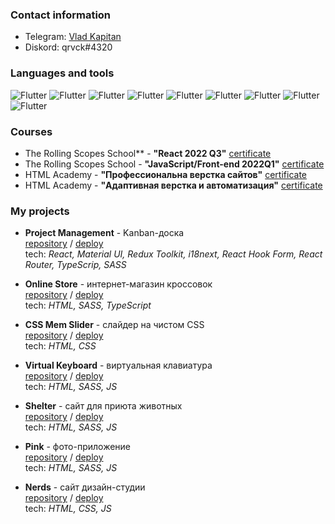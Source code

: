 ### Contact information
* Telegram: [Vlad Kapitan](https://t.me/qrvck)
* Diskord: qrvck#4320

### Languages and tools

![Flutter](https://img.shields.io/badge/-javascript-090909?style=for-the-badge&logo=javascript&&logoColor=0000000)
![Flutter](https://img.shields.io/badge/-typescript-090909?style=for-the-badge&logo=typescript&&logoColor=0000000)
![Flutter](https://img.shields.io/badge/-react-090909?style=for-the-badge&logo=react&&logoColor=0000000)
![Flutter](https://img.shields.io/badge/-HTML-black?style=for-the-badge&logo=HTML5&logoColor=red)
![Flutter](https://img.shields.io/badge/-css-090909?style=for-the-badge&logo=css3&&logoColor=0000000)
![Flutter](https://img.shields.io/badge/-sass-090909?style=for-the-badge&logo=Sass&&logoColor=0000000)
![Flutter](https://img.shields.io/badge/-Git-black?style=for-the-badge&logo=Git&logoColor=white)
![Flutter](https://img.shields.io/badge/-figma-090909?style=for-the-badge&logo=figma&&logoColor=0000000)
![Flutter](https://img.shields.io/badge/-Webpack-black?style=for-the-badge&logo=webpack&logoColor=lightblue)

### Courses
* The Rolling Scopes School** - **"React 2022 Q3"** [certificate](https://app.rs.school/certificate/miq0x63d)
* The Rolling Scopes School - **"JavaScript/Front-end 2022Q1"** [certificate](https://app.rs.school/certificate/qrj4zld3)
* HTML Academy - **"Профессиональна верстка сайтов"** [certificate](https://assets.htmlacademy.ru/certificates/intensive/193/1484649.pdf?1615798678)
* HTML Academy - **"Адаптивная верстка и автоматизация"** [certificate](https://assets.htmlacademy.ru/certificates/intensive/193/1484649.pdf?1615798678)

### My projects
* **Project Management** - Kanban-доска  
[repository](https://github.com/qrvck/project-management-app) / [deploy](https://rss-project-management.netlify.app)  
tech: *React, Material UI, Redux Toolkit, i18next, React Hook Form, React Router, TypeScrip, SASS*

* **Online Store** - интернет-магазин кроссовок  
[repository](https://github.com/qrvck/online-store) / [deploy](https://qrvck.github.io/online-store/index.html)  
tech: *HTML, SASS, TypeScript*

* **CSS Mem Slider** - слайдер на чистом CSS  
[repository](https://github.com/qrvck/cssMemSlider) / [deploy](https://qrvck.github.io/cssMemSlider/cssMemSlider/index.html)  
tech: *HTML, CSS*

* **Virtual Keyboard** - виртуальная клавиатура  
[repository](https://github.com/qrvck/virtual-keyboard) / [deploy](https://qrvck.github.io/virtual-keyboard/index.html)  
tech: *HTML, SASS, JS*

* **Shelter** - сайт для приюта животных  
[repository](https://github.com/qrvck/shelter) / [deploy](https://qrvck.github.io/shelter/index.html)  
tech: *HTML, SASS, JS*

* **Pink** - фото-приложение  
[repository](https://github.com/qrvck/1484649-pink-22) / [deploy](https://qrvck.github.io/1484649-pink-22/build/index.html)  
tech: *HTML, SASS, JS*

* **Nerds** - сайт дизайн-студии  
[repository](https://github.com/qrvck/1484649-nerds-30) / [deploy](https://qrvck.github.io/1484649-nerds-30/index.html)  
tech: *HTML, CSS, JS*


<!--
**qrvck/qrvck** is a ✨ _special_ ✨ repository because its `README.md` (this file) appears on your GitHub profile.

Here are some ideas to get you started:

- 🔭 I’m currently working on ...
- 🌱 I’m currently learning ...
- 👯 I’m looking to collaborate on ...
- 🤔 I’m looking for help with ...
- 💬 Ask me about ...
- 📫 How to reach me: ...
- 😄 Pronouns: ...
- ⚡ Fun fact: ...
-->
